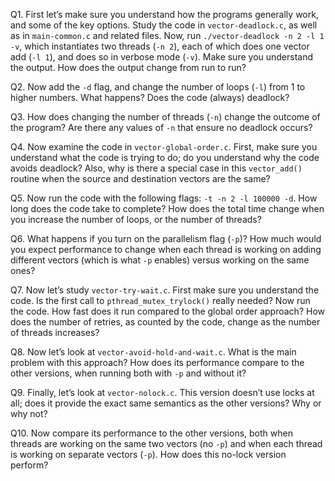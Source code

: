 Q1. First let’s make sure you understand how the programs generally work, and some of the key options. Study the code in `vector-deadlock.c`, as well as in `main-common.c` and related files. Now, run `./vector-deadlock -n 2 -l 1 -v`, which instantiates two threads (`-n 2`), each of which does one vector add (`-l 1`), and does so in verbose mode (`-v`). Make sure you understand the output. How does the output change from run to run?

Q2. Now add the `-d` flag, and change the number of loops (`-l`) from 1 to higher numbers. What happens? Does the code (always) deadlock?

Q3. How does changing the number of threads (`-n`) change the outcome of the program? Are there any values of `-n` that ensure no deadlock occurs?

Q4. Now examine the code in `vector-global-order.c`. First, make sure you understand what the code is trying to do; do you understand why the code avoids deadlock? Also, why is there a special case in this `vector_add()` routine when the source and destination vectors are the same?

Q5. Now run the code with the following flags: `-t -n 2 -l 100000 -d`. How long does the code take to complete? How does the total time change when you increase the number of loops, or the number of threads?

Q6. What happens if you turn on the parallelism flag (`-p`)? How much would you expect performance to change when each thread is working on adding different vectors (which is what `-p` enables) versus working on the same ones?

Q7. Now let’s study `vector-try-wait.c`. First make sure you understand the code. Is the first call to `pthread_mutex_trylock()` really needed? Now run the code. How fast does it run compared to the global order approach? How does the number of retries, as counted by the code, change as the number of threads increases?

Q8. Now let’s look at `vector-avoid-hold-and-wait.c`. What is the main problem with this approach? How does its performance compare to the other versions, when running both with `-p` and without it?

Q9. Finally, let’s look at `vector-nolock.c`. This version doesn’t use locks at all; does it provide the exact same semantics as the other versions? Why or why not?

Q10. Now compare its performance to the other versions, both when threads are working on the same two vectors (no `-p`) and when each thread is working on separate vectors (`-p`). How does this no-lock version perform?
